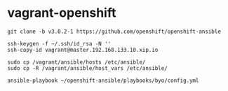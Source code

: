 # vagrant-openshift

```
git clone -b v3.0.2-1 https://github.com/openshift/openshift-ansible
```

```
ssh-keygen -f ~/.ssh/id_rsa -N ''
ssh-copy-id vagrant@master.192.168.133.10.xip.io
```

```
sudo cp /vagrant/ansible/hosts /etc/ansible/
sudo cp -R /vagrant/ansible/host_vars /etc/ansible/
```

```
ansible-playbook ~/openshift-ansible/playbooks/byo/config.yml
```
